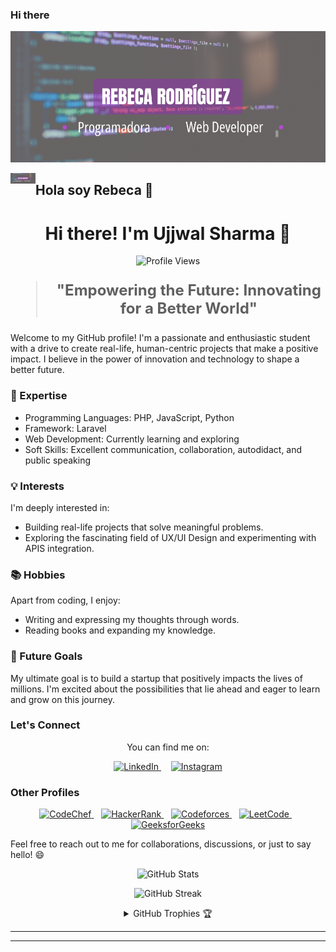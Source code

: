 ### Hi there 
![Aditya Vikram Singh Banner](https://raw.githubusercontent.com/rebecadev10/rebecadev10/main/REBECA%20RODR%C3%8DGUEZ.png)

<img alt="Night Coding" src="REBECA%20RODR%C3%8DGUEZ.png" width='40' align="left"/><h2>Hola soy Rebeca 👋</h2>




<h1 align="center">Hi there! I'm Ujjwal Sharma 👋</h1>

<p align="center">
  <img src="https://komarev.com/ghpvc/?username=UjjwalSharma01&color=blue" alt="Profile Views" />
</p>

<blockquote style="font-size: 24px;">
  <p align="center">
    <strong>"Empowering the Future: Innovating for a Better World"</strong>
  </p>
</blockquote>

Welcome to my GitHub profile! I'm a passionate and enthusiastic student with a drive to create real-life, human-centric projects that make a positive impact. I believe in the power of innovation and technology to shape a better future.

### 🚀 Expertise

- Programming Languages: PHP, JavaScript, Python
- Framework: Laravel
- Web Development: Currently learning and exploring
- Soft Skills: Excellent communication, collaboration, autodidact, and public speaking

### 💡 Interests

I'm deeply interested in:

- Building real-life projects that solve meaningful problems.
- Exploring the fascinating field of UX/UI Design and experimenting with APIS integration.

### 📚 Hobbies

Apart from coding, I enjoy:

- Writing and expressing my thoughts through words.
- Reading books and expanding my knowledge.

### 🌱 Future Goals

My ultimate goal is to build a startup that positively impacts the lives of millions. I'm excited about the possibilities that lie ahead and eager to learn and grow on this journey.

### Let's Connect

<p align="center">
  You can find me on:
</p>

<p align="center">
  <a href="https://www.linkedin.com/in/rebeca-rodriguez-044b92263/">
    <img src="https://raw.githubusercontent.com/rahuldkjain/github-profile-readme-generator/master/src/images/icons/Social/linked-in-alt.svg" alt="LinkedIn" height="30" />
  </a>&nbsp;&nbsp;&nbsp;
  <a href="">
    <img src="https://raw.githubusercontent.com/rahuldkjain/github-profile-readme-generator/master/src/images/icons/Social/instagram.svg" alt="Instagram" height="30" />
  </a>
</p>

### Other Profiles

<p align="center">
  <a href="https://www.codechef.com/users/ujjwalsharma01">
    <img src="https://cdn.jsdelivr.net/npm/simple-icons@3.1.0/icons/codechef.svg" alt="CodeChef" height="30" />
  </a>&nbsp;&nbsp;
  <a href="https://www.hackerrank.com/ujjwalsharma01">
    <img src="https://raw.githubusercontent.com/rahuldkjain/github-profile-readme-generator/master/src/images/icons/Social/hackerrank.svg" alt="HackerRank" height="30" />
  </a>&nbsp;&nbsp;
  <a href="https://codeforces.com/profile/sharma_ujjwal">
    <img src="https://raw.githubusercontent.com/rahuldkjain/github-profile-readme-generator/master/src/images/icons/Social/codeforces.svg" alt="Codeforces" height="30" />
  </a>&nbsp;&nbsp;
  <a href="https://www.leetcode.com/sharma_ujjwal">
    <img src="https://raw.githubusercontent.com/rahuldkjain/github-profile-readme-generator/master/src/images/icons/Social/leet-code.svg" alt="LeetCode" height="30" />
  </a>&nbsp;&nbsp;
  <a href="https://auth.geeksforgeeks.org/user/sharma_ujjwal/profile">
    <img src="https://raw.githubusercontent.com/rahuldkjain/github-profile-readme-generator/master/src/images/icons/Social/geeks-for-geeks.svg" alt="GeeksforGeeks" height="30" width="40"/>
  </a>
</p>

Feel free to reach out to me for collaborations, discussions, or just to say hello! 😄

<p align="center">
  <img src="https://github-readme-stats.vercel.app/api?username=ujjwalsharma01&show_icons=true&title_color=7A7ADB&icon_color=2234AE&text_color=D3D3D3&bg_color=0,000000,130F40&locale=en" alt="GitHub Stats" />
</p>

<p align="center">
       <img src="https://github-readme-streak-stats.herokuapp.com/?user=ujjwalsharma01&background=000000&stroke=130F40&ring=2234AE&fire=D3D3D3&currStreakNum=D3D3D3&sideNums=D3D3D3&currStreakLabel=D3D3D3&sideLabels=D3D3D3&dates=D3D3D3" alt="GitHub Streak" />


<details align="center">
  <summary>GitHub Trophies 🏆</summary>
  <br>
  <p align="center">
    <img src="https://github-profile-trophy.vercel.app/?username=ujjwalsharma01&theme=darkhub&column=7&bgColor=000000&noFrame=true&row=1&margin-w=15" alt="GitHub Trophies" />
  </p>
</details>


------

-----

<!--
**rebecadev10/rebecadev10** is a ✨ _special_ ✨ repository because its `README.md` (this file) appears on your GitHub profile.

Here are some ideas to get you started:

- 🔭 I’m currently working on ...
- 🌱 I’m currently learning ...
- 👯 I’m looking to collaborate on ...
- 🤔 I’m looking for help with ...
- 💬 Ask me about ...
- 📫 How to reach me: ...
- 😄 Pronouns: ...
- ⚡ Fun fact: ...
-->

